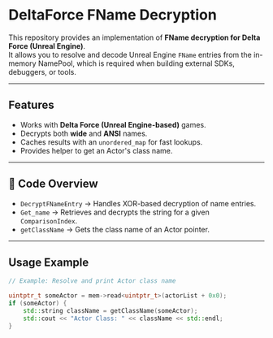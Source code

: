 # DeltaForce FName Decryption

This repository provides an implementation of **FName decryption for Delta Force (Unreal Engine)**.  
It allows you to resolve and decode Unreal Engine `FName` entries from the in-memory NamePool, which is required when building external SDKs, debuggers, or tools.

---

## Features
- Works with **Delta Force (Unreal Engine-based)** games.
- Decrypts both **wide** and **ANSI** names.
- Caches results with an `unordered_map` for fast lookups.
- Provides helper to get an Actor's class name.

---

## 📂 Code Overview

- `DecryptFNameEntry` → Handles XOR-based decryption of name entries.
- `Get_name` → Retrieves and decrypts the string for a given `ComparisonIndex`.
- `getClassName` → Gets the class name of an Actor pointer.

---

## Usage Example

```cpp
// Example: Resolve and print Actor class name

uintptr_t someActor = mem->read<uintptr_t>(actorList + 0x0); 
if (someActor) {
    std::string className = getClassName(someActor);
    std::cout << "Actor Class: " << className << std::endl;
}
